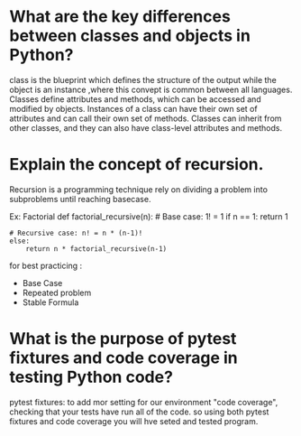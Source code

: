 # What are the key differences between classes and objects in Python?
class is the blueprint which defines the structure of the output while the object is an instance ,where this convept is common between all languages.
Classes define attributes and methods, which can be accessed and modified by objects. Instances of a class can have their own set of attributes and can call their own set of methods. Classes can inherit from other classes, and they can also have class-level attributes and methods.

# Explain the concept of recursion.
Recursion is a programming technique rely on dividing a problem into subproblems until reaching basecase.

Ex: Factorial
def factorial_recursive(n):
    # Base case: 1! = 1
    if n == 1:
        return 1

    # Recursive case: n! = n * (n-1)!
    else:
        return n * factorial_recursive(n-1)

for best practicing :
- Base Case
- Repeated problem
- Stable Formula

# What is the purpose of pytest fixtures and code coverage in testing Python code? 

pytest fixtures: to add mor setting for our environment 
"code coverage", checking that your tests have run all of the code.
so using both pytest fixtures and code coverage you will hve seted and tested program.